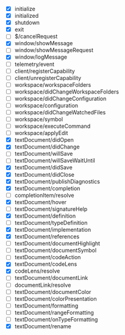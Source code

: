 - [x] initialize
- [x] initialized
- [x] shutdown
- [x] exit
- [ ] $/cancelRequest
- [x] window/showMessage
- [ ] window/showMessageRequest
- [x] window/logMessage
- [ ] telemetry/event
- [ ] client/registerCapability
- [ ] client/unregisterCapability
- [ ] workspace/workspaceFolders
- [ ] workspace/didChangeWorkspaceFolders
- [ ] workspace/didChangeConfiguration
- [ ] workspace/configuration
- [ ] workspace/didChangeWatchedFiles
- [ ] workspace/symbol
- [ ] workspace/executeCommand
- [ ] workspace/applyEdit
- [x] textDocument/didOpen
- [x] textDocument/didChange
- [ ] textDocument/willSave
- [ ] textDocument/willSaveWaitUntil
- [x] textDocument/didSave
- [x] textDocument/didClose
- [x] textDocument/publishDiagnostics
- [x] textDocument/completion
- [ ] completionItem/resolve
- [x] textDocument/hover
- [ ] textDocument/signatureHelp
- [x] textDocument/definition
- [ ] textDocument/typeDefinition
- [x] textDocument/implementation
- [x] textDocument/references
- [ ] textDocument/documentHighlight
- [ ] textDocument/documentSymbol
- [ ] textDocument/codeAction
- [x] textDocument/codeLens
- [x] codeLens/resolve
- [ ] textDocument/documentLink
- [ ] documentLink/resolve
- [ ] textDocument/documentColor
- [ ] textDocument/colorPresentation
- [ ] textDocument/formatting
- [ ] textDocument/rangeFormatting
- [ ] textDocument/onTypeFormatting
- [x] textDocument/rename

